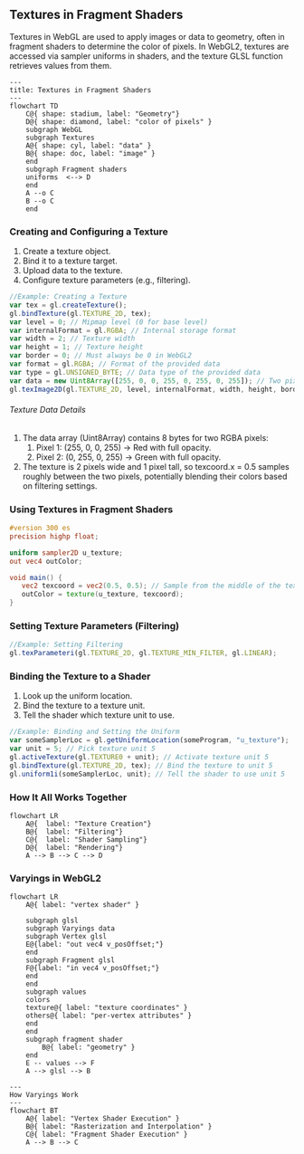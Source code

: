 ## Textures in Fragment Shaders

Textures in WebGL are used to apply images or data to geometry, often in fragment shaders to determine the color of pixels. In WebGL2, textures are accessed via sampler uniforms in shaders, and the texture GLSL function retrieves values from them. 

```mermaid
---
title: Textures in Fragment Shaders
---
flowchart TD
    C@{ shape: stadium, label: "Geometry"}
    D@{ shape: diamond, label: "color of pixels" }
    subgraph WebGL
    subgraph Textures
    A@{ shape: cyl, label: "data" }
    B@{ shape: doc, label: "image" }
    end
    subgraph Fragment shaders 
    uniforms  <--> D
    end
    A --o C
    B --o C
    end
```

### Creating and Configuring a Texture
1. Create a texture object.
2. Bind it to a texture target.
3. Upload data to the texture.
4. Configure texture parameters (e.g., filtering).

```js
//Example: Creating a Texture
var tex = gl.createTexture();
gl.bindTexture(gl.TEXTURE_2D, tex);
var level = 0; // Mipmap level (0 for base level)
var internalFormat = gl.RGBA; // Internal storage format
var width = 2; // Texture width
var height = 1; // Texture height
var border = 0; // Must always be 0 in WebGL2
var format = gl.RGBA; // Format of the provided data
var type = gl.UNSIGNED_BYTE; // Data type of the provided data
var data = new Uint8Array([255, 0, 0, 255, 0, 255, 0, 255]); // Two pixels: red and green
gl.texImage2D(gl.TEXTURE_2D, level, internalFormat, width, height, border, format, type, data);
``` 
###### Texture Data Details

1. The data array (Uint8Array) contains 8 bytes for two RGBA pixels:
    1. Pixel 1: (255, 0, 0, 255) → Red with full opacity.
    2. Pixel 2: (0, 255, 0, 255) → Green with full opacity.
2. The texture is 2 pixels wide and 1 pixel tall, so texcoord.x = 0.5 samples roughly between the two pixels, potentially blending their colors based on filtering settings.


### Using Textures in Fragment Shaders
```glsl
#version 300 es
precision highp float;

uniform sampler2D u_texture;
out vec4 outColor;

void main() {
   vec2 texcoord = vec2(0.5, 0.5); // Sample from the middle of the texture
   outColor = texture(u_texture, texcoord);
}
```

### Setting Texture Parameters (Filtering)
```js
//Example: Setting Filtering
gl.texParameteri(gl.TEXTURE_2D, gl.TEXTURE_MIN_FILTER, gl.LINEAR);
```

### Binding the Texture to a Shader

1. Look up the uniform location.
2. Bind the texture to a texture unit.
3. Tell the shader which texture unit to use.

```js
//Example: Binding and Setting the Uniform
var someSamplerLoc = gl.getUniformLocation(someProgram, "u_texture");
var unit = 5; // Pick texture unit 5
gl.activeTexture(gl.TEXTURE0 + unit); // Activate texture unit 5
gl.bindTexture(gl.TEXTURE_2D, tex); // Bind the texture to unit 5
gl.uniform1i(someSamplerLoc, unit); // Tell the shader to use unit 5
```

### How It All Works Together

```mermaid
flowchart LR
    A@{  label: "Texture Creation"}
    B@{  label: "Filtering"}
    C@{  label: "Shader Sampling"}
    D@{  label: "Rendering"}
    A --> B --> C --> D
```


### Varyings in WebGL2

```mermaid
flowchart LR
    A@{ label: "vertex shader" }
    
    subgraph glsl
    subgraph Varyings data
    subgraph Vertex glsl
    E@{label: "out vec4 v_posOffset;"}
    end
    subgraph Fragment glsl
    F@{label: "in vec4 v_posOffset;"}
    end
    end
    subgraph values 
    colors
    texture@{ label: "texture coordinates" }
    others@{ label: "per-vertex attributes" }
    end
    end
    subgraph fragment shader
        B@{ label: "geometry" }
    end
    E -- values --> F
    A --> glsl --> B
```

```mermaid
---
How Varyings Work
---
flowchart BT
    A@{ label: "Vertex Shader Execution" }
    B@{ label: "Rasterization and Interpolation" }
    C@{ label: "Fragment Shader Execution" }
    A --> B --> C
```